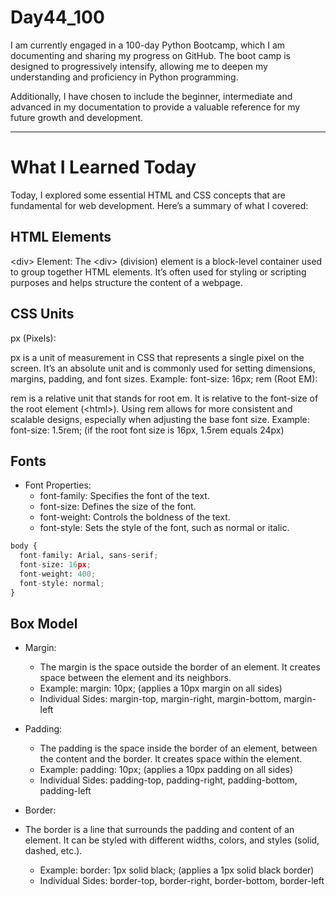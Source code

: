 # Day44_100
I am currently engaged in a 100-day Python Bootcamp, which I am documenting and sharing my progress on GitHub. The boot camp is designed to progressively intensify, allowing me to deepen my understanding and proficiency in Python programming.

Additionally, I have chosen to include the beginner, intermediate and advanced in my documentation to provide a valuable reference for my future growth and development.

----

# What I Learned Today
Today, I explored some essential HTML and CSS concepts that are fundamental for web development. Here’s a summary of what I covered:

## HTML Elements
&lt;div&gt; Element:
The &lt;div&gt; (division) element is a block-level container used to group together HTML elements. It’s often used for styling or scripting purposes and helps structure the content of a webpage.

## CSS Units
px (Pixels):

px is a unit of measurement in CSS that represents a single pixel on the screen. It’s an absolute unit and is commonly used for setting dimensions, margins, padding, and font sizes.
Example: font-size: 16px;
rem (Root EM):

rem is a relative unit that stands for root em. It is relative to the font-size of the root element (&lt;html&gt;). Using rem allows for more consistent and scalable designs, especially when adjusting the base font size.
Example: font-size: 1.5rem; (if the root font size is 16px, 1.5rem equals 24px)

## Fonts
- Font Properties:
  - font-family: Specifies the font of the text.
  - font-size: Defines the size of the font.
  - font-weight: Controls the boldness of the text.
  - font-style: Sets the style of the font, such as normal or italic.

```python
body {
  font-family: Arial, sans-serif;
  font-size: 16px;
  font-weight: 400;
  font-style: normal;
}
```

## Box Model
- Margin:
  - The margin is the space outside the border of an element. It creates space between the element and its neighbors.
  - Example: margin: 10px; (applies a 10px margin on all sides)
  - Individual Sides: margin-top, margin-right, margin-bottom, margin-left
    
- Padding:
  - The padding is the space inside the border of an element, between the content and the border. It creates space within the element.
  - Example: padding: 10px; (applies a 10px padding on all sides)
  - Individual Sides: padding-top, padding-right, padding-bottom, padding-left
    
- Border:
- The border is a line that surrounds the padding and content of an element. It can be styled with different widths, colors, and styles (solid, dashed, etc.).
  - Example: border: 1px solid black; (applies a 1px solid black border)
  - Individual Sides: border-top, border-right, border-bottom, border-left
